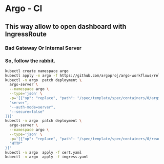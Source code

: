 # Argo - CI

## This way allow to open dashboard with IngressRoute
### Bad Gateway Or Internal Server
### So, follow the rabbit.

```sh
kubectl create namespace argo
kubectl apply -n argo -f https://github.com/argoproj/argo-workflows/releases/download/v3.4.3/install.yaml
kubectl -n argo  patch deployment \
  argo-server \
  --namespace argo \
  --type='json' \
  -p='[{"op": "replace", "path": "/spec/template/spec/containers/0/args", "value": [
  "server",
  "--auth-mode=server",
  "--secure=false"
]}]'
kubectl -n argo  patch deployment \
  argo-server \
  --namespace argo \
  --type='json' \
  -p='[{"op": "replace", "path": "/spec/template/spec/containers/0/readinessProbe/httpGet/scheme", "value": 
  "HTTP"
}]'
kubectl -n argo  apply -f cert.yaml
kubectl -n argo  apply -f ingress.yaml

```




